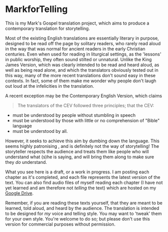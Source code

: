 # MarkforTelling

This is my Mark's Gospel translation project, which aims to produce a contemporary translation for storytelling.

Most of the existing English translations are essentially literary in purpose, designed to be read off the page by solitary readers, who rarely read aloud in the way that was normal for ancient readers in the early Christian centuries. Even when used for reading in liturgical settings, as the 'lessons' in public worship, they often sound stilted or unnatural. Unlike the King James Version, which was clearly intended to be read and heard aloud, as well as being read alone, and which the translators obviously tested out in this way, many of the more recent translations don't sound easy in these contexts. In fact, some of them make me wonder why people don't laugh out loud at the infelicities in the translation.

A recent exception may be the Contemporary English Version, which claims

> The translators of the CEV followed three principles; that the CEV:  
-  must be understood by people without stumbling in speech  
-  must be understood by those with little or no comprehension of "Bible" language  
- must be understood by all.

However, it seeks to achieve this aim by dumbing down the language. This seems highly patronising , and is definitely not the way of storytelling! The storyteller respects the audience and treats them like people who will understand what (s)he is saying, and will bring them along to make sure they *do* understand.

What you see here is a draft, or a work in progress. I am posting each chapter as it's completed, and each file represents the latest version of the text. You can also find audio files of myself reading each chapter (I have not yet learned and am therefore not *telling* the text) which are hosted on my [Google Drive](https://drive.google.com/drive/folders/0B4x8rkH_YvvOSVotQTg4T3VhdDA?usp=sharing).

Remember, if you are reading these texts yourself, that they are meant to be learned, told aloud, and heard by the audience. The translation is intended to be designed for *my* voice and telling style. You may want to 'tweak' them for your own style. You're welcome to do so; but please don't use this version for commercial purposes without permission.

